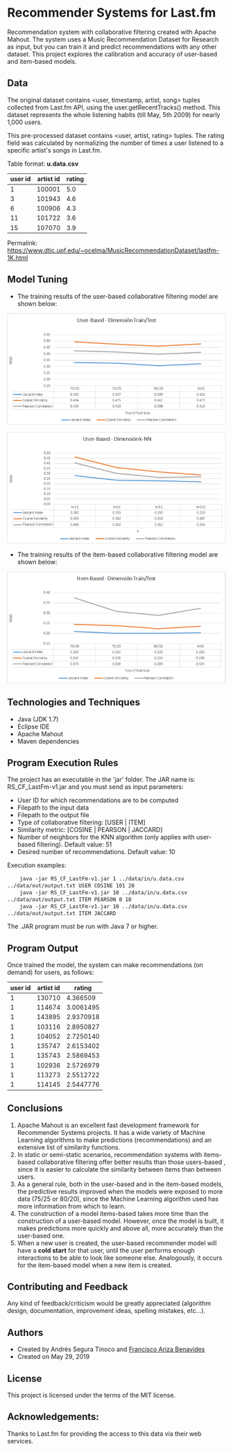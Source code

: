 # Recommender Systems for Last.fm
Recommendation system with collaborative filtering created with Apache Mahout. The system uses a Music Recommendation Dataset for Research as input, but you can train it and predict recommendations with any other dataset. This project explores the calibration and accuracy of user-based and item-based models.

## Data
The original dataset contains <user, timestamp, artist, song> tuples collected from Last.fm API, using the user.getRecentTracks() method. This dataset represents the whole listening habits (till May, 5th 2009) for nearly 1,000 users.

This pre-processed dataset contains <user, artist, rating> tuples. The rating field was calculated by normalizing the number of times a user listened to a specific artist's songs in Last.fm.

Table format: **u.data.csv**

| user id | artist id | rating |
| -- | -- | -- |
| 1 | 100001 | 5.0 |
| 3 | 101943 | 4.6 |
| 6 | 100906 | 4.3 |
| 11 | 101722 | 3.6 |
| 15 | 107070 | 3.9 |

Permalink: https://www.dtic.upf.edu/~ocelma/MusicRecommendationDataset/lastfm-1K.html

## Model Tuning
- The training results of the user-based collaborative filtering model are shown below:

![User-Based 1 - Model tuning](https://raw.githubusercontent.com/ansegura7/RS_CF_LastFm/master/images/ub-cf-train-test.png)

![User-Based 2 - Model tuning](https://raw.githubusercontent.com/ansegura7/RS_CF_LastFm/master/images/ub-cf-knn.png)

- The training results of the item-based collaborative filtering model are shown below:

![Item-Based 1 - Model tuning](https://raw.githubusercontent.com/ansegura7/RS_CF_LastFm/master/images/ib-cf-train-test.png)

## Technologies and Techniques
- Java (JDK 1.7)
- Eclipse IDE
- Apache Mahout
- Maven dependencies

## Program Execution Rules
The project has an executable in the 'jar' folder. The JAR name is: RS_CF_LastFm-v1.jar and you must send as input parameters:
- User ID for which recommendations are to be computed
- Filepath to the input data
- Filepath to the output file
- Type of collaborative filtering: [USER | ITEM]
- Similarity metric: [COSINE | PEARSON | JACCARD]
- Number of neighbors for the KNN algorithm (only applies with user-based filtering). Default value: 51
- Desired number of recommendations. Default value: 10

Execution examples:
```
    java -jar RS_CF_LastFm-v1.jar 1 ../data/in/u.data.csv ../data/out/output.txt USER COSINE 101 20
    java -jar RS_CF_LastFm-v1.jar 10 ../data/in/u.data.csv ../data/out/output.txt ITEM PEARSON 0 10
    java -jar RS_CF_LastFm-v1.jar 10 ../data/in/u.data.csv ../data/out/output.txt ITEM JACCARD
```
The .JAR program must be run with Java 7 or higher.

## Program Output
Once trained the model, the system can make recommendations (on demand) for users, as follows:

| user id | artist id | rating |
| -- | -- | -- |
| 1 | 130710 | 4.366509 |
| 1 | 114674 | 3.0061495 |
| 1 | 143895 | 2.9370918 |
| 1 | 103116 | 2.8950827 |
| 1 | 104052 | 2.7250140 |
| 1 | 135747 | 2.6153402 |
| 1 | 135743 | 2.5869453 |
| 1 | 102936 | 2.5726979 |
| 1 | 113273 | 2.5512722 |
| 1 | 114145 | 2.5447776 |

## Conclusions
1. Apache Mahout is an excellent fast development framework for Recommender Systems projects. It has a wide variety of Machine Learning algorithms to make predictions (recommendations) and an extensive list of similarity functions.
2. In static or semi-static scenarios, recommendation systems with items-based collaborative filtering offer better results than those users-based , since it is easier to calculate the similarity between items than between users.
3. As a general rule, both in the user-based and in the item-based models, the predictive results improved when the models were exposed to more data (75/25 or 80/20), since the Machine Learning algorithm used has more information from which to learn.
4. The construction of a model items-based takes more time than the construction of a user-based model. However, once the model is built, it makes predictions more quickly and above all, more accurately than the user-based one.
5. When a new user is created, the user-based recommender model will have a **cold start** for that user, until the user performs enough interactions to be able to look like someone else. Analogously, it occurs for the item-based model when a new item is created.

## Contributing and Feedback
Any kind of feedback/criticism would be greatly appreciated (algorithm design, documentation, improvement ideas, spelling mistakes, etc...).

## Authors
- Created by Andrés Segura Tinoco and <a href="https://github.com/FranciscoAriza">Francisco Ariza Benavides</a>
- Created on May 29, 2019

## License
This project is licensed under the terms of the MIT license.

## Acknowledgements:
Thanks to Last.fm for providing the access to this data via their web services.
